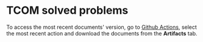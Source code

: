 # TCOM solved problems

To access the most recent documents' version, go to [Github Actions](https://github.com/dmfrodrigues/feup-tcom-ex/actions), select the most recent action and download the documents from the **Artifacts** tab.
